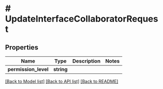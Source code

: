 # # UpdateInterfaceCollaboratorRequest

## Properties

Name | Type | Description | Notes
------------ | ------------- | ------------- | -------------
**permission_level** | **string** |  |

[[Back to Model list]](../../README.md#models) [[Back to API list]](../../README.md#endpoints) [[Back to README]](../../README.md)
